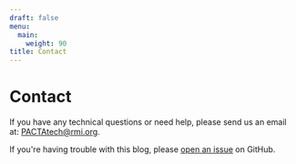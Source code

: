 ```yaml
---
draft: false
menu:
  main:
    weight: 90
title: Contact
---
```


# Contact

If you have any technical questions or need help, please send us an email at: <PACTAtech@rmi.org>.

If you're having trouble with this blog, please [open an issue](https://github.com/RMI-PACTA/rmi-pacta.github.io/issues/new) on GitHub.
